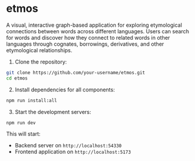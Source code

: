 # etmos

A visual, interactive graph-based application for exploring etymological connections between words across different languages. Users can search for words and discover how they connect to related words in other languages through cognates, borrowings, derivatives, and other etymological relationships.

1. Clone the repository:
```bash
git clone https://github.com/your-username/etmos.git
cd etmos
```

2. Install dependencies for all components:
```bash
npm run install:all
```

3. Start the development servers:
```bash
npm run dev
```

This will start:
- Backend server on `http://localhost:54330`
- Frontend application on `http://localhost:5173`

